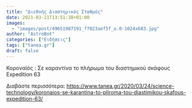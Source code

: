 ```yaml
---
title: "Διεθνής Διαστημικός Σταθμός"
date: 2021-03-21T13:51:38+01:00
images:
  - "images/post/49651987191_f7023aef5f_o.0-1024x683.jpg"
author: "AstroBot"
categories: ["Ειδήσεις"]
tags: ["tanea.gr"]
draft: false
---
```


Κοροναϊός : Σε καραντίνα το πλήρωμα του διαστημικού σκάφους Expedition 63

Διαβάστε περισσότερα: https://www.tanea.gr/2020/03/24/science-technology/koronaios-se-karantina-to-pliroma-tou-diastimikou-skafous-expedition-63/
